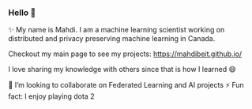 ### Hello 👋

✨ My name is Mahdi. I am a machine learning scientist working on distributed and privacy preserving machine learning in Canada.

Checkout my main page to see my projects: https://mahdibeit.github.io/

I love sharing my knowledge with others since that is how I learned 😄

👯 I’m looking to collaborate on Federated Learning and AI projects
⚡ Fun fact: I enjoy playing dota 2 

<!--
**mahdibeit/mahdibeit** is a ✨ _special_ ✨ repository because its `README.md` (this file) appears on your GitHub profile.

Here are some ideas to get you started:

- 🔭 I’m currently working on ...
- 🌱 I’m currently learning ...
- 👯 I’m looking to collaborate on ...
- 🤔 I’m looking for help with ...
- 💬 Ask me about ...
- 📫 How to reach me: ...
- 😄 Pronouns: ...
- ⚡ Fun fact: ...
-->
